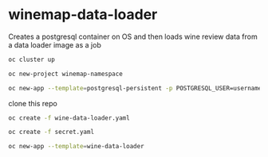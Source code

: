# winemap-data-loader
Creates a postgresql container on OS and then loads wine review data from a data loader image as a job


```sh
oc cluster up

oc new-project winemap-namespace

oc new-app --template=postgresql-persistent -p POSTGRESQL_USER=username -p POSTGRESQL_PASSWORD=password -p POSTGRESQL_DATABASE=wineDb
```
    
clone this repo

```sh
oc create -f wine-data-loader.yaml

oc create -f secret.yaml

oc new-app --template=wine-data-loader
```
